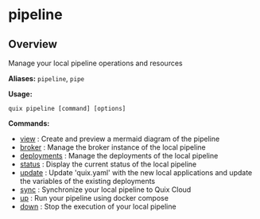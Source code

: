 # pipeline

## Overview

Manage your local pipeline operations and resources

**Aliases:** `pipeline`, `pipe`

**Usage:**

```
quix pipeline [command] [options]
```

**Commands:**

- [view](view.md) : Create and preview a mermaid diagram of the pipeline
- [broker](broker/index.md) : Manage the broker instance of the local pipeline
- [deployments](deployments/index.md) : Manage the deployments of the local pipeline
- [status](status.md) : Display the current status of the local pipeline
- [update](update.md) : Update 'quix.yaml' with the new local applications and update the variables of the existing deployments
- [sync](sync.md) : Synchronize your local pipeline to Quix Cloud
- [up](up.md) : Run your pipeline using docker compose
- [down](down.md) : Stop the execution of your local pipeline

